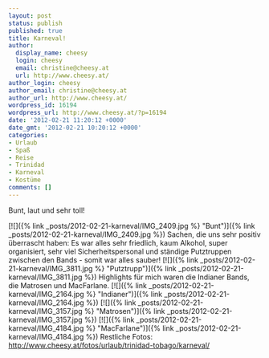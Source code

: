 ```yaml
---
layout: post
status: publish
published: true
title: Karneval!
author:
  display_name: cheesy
  login: cheesy
  email: christine@cheesy.at
  url: http://www.cheesy.at/
author_login: cheesy
author_email: christine@cheesy.at
author_url: http://www.cheesy.at/
wordpress_id: 16194
wordpress_url: http://www.cheesy.at/?p=16194
date: '2012-02-21 11:20:12 +0000'
date_gmt: '2012-02-21 10:20:12 +0000'
categories:
- Urlaub
- Spaß
- Reise
- Trinidad
- Karneval
- Kostüme
comments: []
---
```

<!--:de-->Bunt, laut und sehr toll!
[![]({% link _posts/2012-02-21-karneval/IMG_2409.jpg %} "Bunt")]({% link _posts/2012-02-21-karneval/IMG_2409.jpg %})
Sachen, die uns sehr positiv überrascht haben: Es war alles sehr friedlich, kaum Alkohol, super organisiert, sehr viel Sicherheitspersonal und ständige Putztruppen zwischen den Bands - somit war alles sauber!
[![]({% link _posts/2012-02-21-karneval/IMG_3811.jpg %} "Putztrupp")]({% link _posts/2012-02-21-karneval/IMG_3811.jpg %})
Highlights für mich waren die Indianer Bands, die Matrosen und MacFarlane.
[![]({% link _posts/2012-02-21-karneval/IMG_2164.jpg %} "Indianer")]({% link _posts/2012-02-21-karneval/IMG_2164.jpg %})
[![]({% link _posts/2012-02-21-karneval/IMG_3157.jpg %} "Matrosen")]({% link _posts/2012-02-21-karneval/IMG_3157.jpg %})
[![]({% link _posts/2012-02-21-karneval/IMG_4184.jpg %} "MacFarlane")]({% link _posts/2012-02-21-karneval/IMG_4184.jpg %})
Restliche Fotos:
http://www.cheesy.at/fotos/urlaub/trinidad-tobago/karneval/<!--:-->
